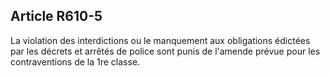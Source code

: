 Article R610-5
----
La violation des interdictions ou le manquement aux obligations édictées par les
décrets et arrêtés de police sont punis de l'amende prévue pour les
contraventions de la 1re classe.
